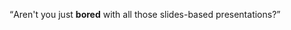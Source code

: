 <!--
{
	"title": "파일 구조",
	"group": 1,
	"order": 7
}
-->

<q>Aren't you just <b>bored</b> with all those slides-based presentations?</q>